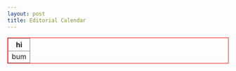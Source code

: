 ```yaml
---
layout: post
title: Editorial Calendar
---
```

<style>
 table, th, td{
 border:1px solid grey;}
</style>

<table style="border:1px solid red;">
<th>hi</th>
<tr>
<td>bum</td>
</tr>

</table>
